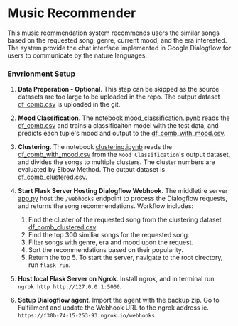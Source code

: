 # Music Recommender
This music reommendation system recommends users the similar songs based on the requested song, genre, current mood, and the era interested.
The system provide the chat interface implemented in Google Dialogflow for users to communicate by the nature languages.

### Envrionment Setup
1. **Data Preperation - Optional**. This step can be skipped as the source datasets are too large to be uploaded in the repo. The output dataset [df_comb.csv](https://github.com/liaohaozhi/dti-music-recommender/blob/main/df_comb.csv) is uploaded in the git.

2. **Mood Classification**. The notebook [mood_classification.ipynb](https://github.com/liaohaozhi/dti-music-recommender/blob/main/mood_classification.ipynb) reads the [df_comb.csv](https://github.com/liaohaozhi/dti-music-recommender/blob/main/df_comb.csv) and trains a classificaiton model with the test data, and predicts each tuple's mood and output to the [df_comb_with_mood.csv](https://github.com/liaohaozhi/dti-music-recommender/blob/main/df_comb_with_mood.csv).

3. **Clustering**. The notebook [clustering.ipynb](https://github.com/liaohaozhi/dti-music-recommender/blob/main/clustering.ipynb) reads the [df_comb_with_mood.csv](https://github.com/liaohaozhi/dti-music-recommender/blob/main/df_comb_with_mood.csv) from the `Mood Classification`'s output dataset, and divides the songs to multiple clusters. The cluster numbers are evaluated by Elbow Method. The output dataset is [df_comb_clustered.csv](https://github.com/liaohaozhi/dti-music-recommender/blob/main/df_comb_clustered.csv).

4. **Start Flask Server Hosting Dialogflow Webhook**. The middletire server [app.py](https://github.com/liaohaozhi/dti-music-recommender/blob/main/app.py) host the `/webhooks` endpoint to process the Dialogflow requests, and returns the song recommendations. Workflow includes:
   1. Find the cluster of the requested song from the clustering dataset [df_comb_clustered.csv](https://github.com/liaohaozhi/dti-music-recommender/blob/main/df_comb_clustered.csv).
   2. Find the top 300 similiar songs for the requested song.
   3. Filter songs with genre, era and mood upon the request.
   4. Sort the recommendations based on their popularity.
   5. Return the top 5. 
To start the server, navigate to the root directory, run `flask run`.

5. **Host local Flask Server on Ngrok**. Install ngrok, and in terminal run `ngrok http http://127.0.0.1:5000`.

6. **Setup Dialogflow agent**. Import the agent with the backup zip. Go to Fulfillment and update the Webhook URL to the ngrok address ie. `https://f30b-74-15-253-93.ngrok.io/webhooks`.